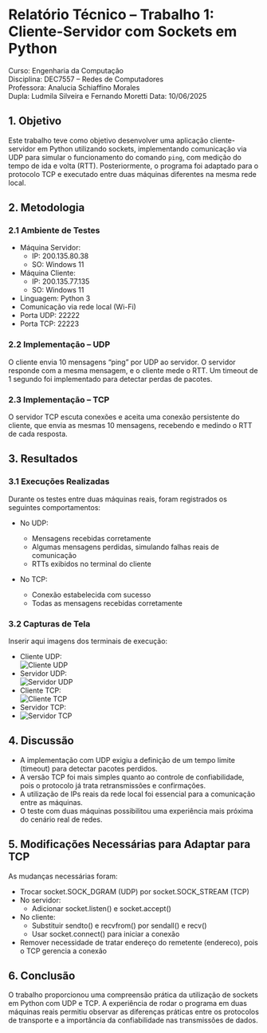 # Relatório Técnico – Trabalho 1: Cliente-Servidor com Sockets em Python

Curso: Engenharia da Computação  
Disciplina: DEC7557 – Redes de Computadores  
Professora: Analucia Schiaffino Morales  
Dupla: Ludmila Silveira e Fernando Moretti
Data: 10/06/2025

## 1. Objetivo

Este trabalho teve como objetivo desenvolver uma aplicação cliente-servidor em Python utilizando sockets, implementando comunicação via UDP para simular o funcionamento do comando `ping`, com medição do tempo de ida e volta (RTT). Posteriormente, o programa foi adaptado para o protocolo TCP e executado entre duas máquinas diferentes na mesma rede local.

## 2. Metodologia

### 2.1 Ambiente de Testes

- Máquina Servidor:
  - IP: 200.135.80.38
  - SO: Windows 11
- Máquina Cliente:
  - IP: 200.135.77.135
  - SO: Windows 11
- Linguagem: Python 3
- Comunicação via rede local (Wi-Fi)
- Porta UDP: 22222
- Porta TCP: 22223

### 2.2 Implementação – UDP

O cliente envia 10 mensagens “ping” por UDP ao servidor. O servidor responde com a mesma mensagem, e o cliente mede o RTT. Um timeout de 1 segundo foi implementado para detectar perdas de pacotes.

### 2.3 Implementação – TCP

O servidor TCP escuta conexões e aceita uma conexão persistente do cliente, que envia as mesmas 10 mensagens, recebendo e medindo o RTT de cada resposta.

## 3. Resultados

### 3.1 Execuções Realizadas

Durante os testes entre duas máquinas reais, foram registrados os seguintes comportamentos:

- No UDP:
  - Mensagens recebidas corretamente
  - Algumas mensagens perdidas, simulando falhas reais de comunicação
  - RTTs exibidos no terminal do cliente

- No TCP:
  - Conexão estabelecida com sucesso
  - Todas as mensagens recebidas corretamente

### 3.2 Capturas de Tela

Inserir aqui imagens dos terminais de execução:

- Cliente UDP:  
![Cliente UDP](https://github.com/user-attachments/assets/cb5d4664-02e8-4ed4-97e5-7af6c2ff6f79)
- Servidor UDP:  
![Servidor UDP](https://github.com/user-attachments/assets/606097ac-87da-4c2f-a040-eddd4e25a2ce)
- Cliente TCP:  
![Cliente TCP](https://github.com/user-attachments/assets/bdc2c63e-68a5-443b-b8f4-f20b07706969)
- Servidor TCP:
- ![Servidor TCP](https://github.com/user-attachments/assets/ebccc121-f745-4409-8d35-4225aca9548a)

## 4. Discussão

- A implementação com UDP exigiu a definição de um tempo limite (timeout) para detectar pacotes perdidos.
- A versão TCP foi mais simples quanto ao controle de confiabilidade, pois o protocolo já trata retransmissões e confirmações.
- A utilização de IPs reais da rede local foi essencial para a comunicação entre as máquinas.
- O teste com duas máquinas possibilitou uma experiência mais próxima do cenário real de redes.

## 5. Modificações Necessárias para Adaptar para TCP

As mudanças necessárias foram:

- Trocar socket.SOCK_DGRAM (UDP) por socket.SOCK_STREAM (TCP)
- No servidor:
  - Adicionar socket.listen() e socket.accept()
- No cliente:
  - Substituir sendto() e recvfrom() por sendall() e recv()
  - Usar socket.connect() para iniciar a conexão
- Remover necessidade de tratar endereço do remetente (endereco), pois o TCP gerencia a conexão

## 6. Conclusão

O trabalho proporcionou uma compreensão prática da utilização de sockets em Python com UDP e TCP. A experiência de rodar o programa em duas máquinas reais permitiu observar as diferenças práticas entre os protocolos de transporte e a importância da confiabilidade nas transmissões de dados.
